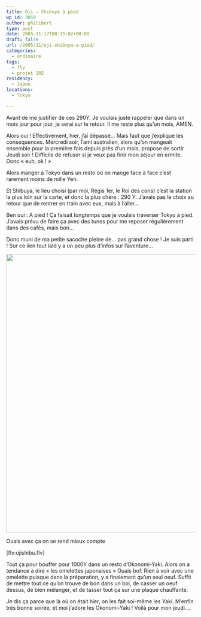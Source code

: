 ```yaml
---
title: Oji – Shibuya à pied
wp_id: 3059
author: philibert
type: post
date: 2005-11-17T08:15:02+00:00
draft: false
url: /2005/11/oji-shibuya-a-pied/
categories:
  - ordinaire
tags:
  - flv
  - projet 202
residency:
  - Japon
locations:
  - Tokyo

---
```

Avant de me justifier de ces 290Y. Je voulais juste rappeler que dans un mois jour pour jour, je serai sur le retour. Il me reste plus qu&rsquo;un mois, AMEN.

Alors oui ! Effectivement, hier, j&rsquo;ai dépassé&#8230; Mais faut que j&rsquo;explique les conséquences. Mercredi soir, l&rsquo;ami australien, alors qu&rsquo;on mangeait ensemble pour la première fois depuis près d&rsquo;un mois, propose de sortir Jeudi soir ! Difficile de refuser si je veux pas finir mon séjour en ermite. Donc « euh, ok ! »

Alors manger à Tokyo dans un resto où on mange face à face c&rsquo;est rarement moins de mille Yen. 

Et Shibuya, le lieu choisi (par moi, Régis 1er, le Roi des cons) c&rsquo;est la station la plus loin sur la carte, et donc la plus chère : 290 Y. J&rsquo;avais pas le choix au retour que de rentrer en train avec eux, mais à l&rsquo;aller&#8230;

Ben oui : A pied ! Ça faisait longtemps que je voulais traverser Tokyo à pied. J&rsquo;avais prévu de faire ça avec des tunes pour me reposer régulièrement dans des cafés, mais bon&#8230;
  
Donc muni de ma petite sacoche pleine de&#8230; pas grand chose ! Je suis parti ! Sur ce lien tout laid y a un peu plus d&rsquo;infos sur l&rsquo;aventure&#8230;

<div id="attachment_3060" class="wp-caption alignnone" style="max-width: 594px">
  <a href="/uploads/2012/09/370685807917.gif"><img src="/uploads/2012/09/370685807917.gif" alt="" title="370685807917" width="594" height="744" class="size-full wp-image-3060" srcset="/uploads/2012/09/370685807917.gif 594w, /uploads/2012/09/370685807917-239x300.gif 239w, /uploads/2012/09/370685807917-263x329.gif 263w" sizes="(max-width: 594px) 100vw, 594px" /></a>
  
  <p class="wp-caption-text">
    Ouais avec ça on se rend mieux compte
  </p>
</div>

[flv:ojishibu.flv]

Tout ça pour bouffer pour 1000Y dans un resto d&rsquo;Okonomi-Yaki. Alors on a tendance à dire « les omelettes japonaises » Ouais bof. Rien à voir avec une omelette puisque dans la préparation, y a finalement qu&rsquo;un seul oeuf. Suffit de mettre tout ce qu&rsquo;on trouve de bon dans un bol, de casser un oeuf dessus, de bien mélanger, et de tasser tout ça sur une plaque chauffante.
  
Je dis ça parce que là où on était hier, on les fait soi-même les Yaki. M&rsquo;enfin très bonne soirée, et moi j&rsquo;adore les Okonomi-Yaki ! Voilà pour mon jeudi&#8230;.
